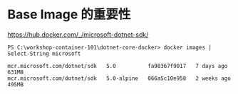 # Base Image 的重要性

https://hub.docker.com/_/microsoft-dotnet-sdk/
```
PS C:\workshop-container-101\dotnet-core-docker> docker images | Select-String microsoft

mcr.microsoft.com/dotnet/sdk   5.0          fa98367f9017   7 days ago       631MB
mcr.microsoft.com/dotnet/sdk   5.0-alpine   066a5c10e958   2 weeks ago      495MB
```